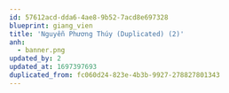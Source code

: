 ```yaml
---
id: 57612acd-dda6-4ae8-9b52-7acd8e697328
blueprint: giang_vien
title: 'Nguyễn Phương Thúy (Duplicated) (2)'
anh:
  - banner.png
updated_by: 2
updated_at: 1697397693
duplicated_from: fc060d24-823e-4b3b-9927-278827801343
---
```

